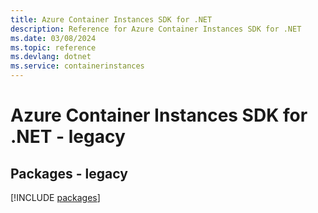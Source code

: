 ```yaml
---
title: Azure Container Instances SDK for .NET
description: Reference for Azure Container Instances SDK for .NET
ms.date: 03/08/2024
ms.topic: reference
ms.devlang: dotnet
ms.service: containerinstances
---
```

# Azure Container Instances SDK for .NET - legacy
## Packages - legacy
[!INCLUDE [packages](container-instances-index.md)]